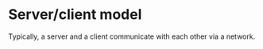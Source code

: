 
# Server/client model



Typically, a server and a client communicate with each other via a network.

